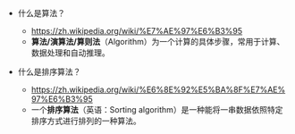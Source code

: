 * 什么是算法？
    * https://zh.wikipedia.org/wiki/%E7%AE%97%E6%B3%95
    * **算法/演算法/算则法**（Algorithm）为一个计算的具体步骤，常用于计算、数据处理和自动推理。


* 什么是排序算法？
    * https://zh.wikipedia.org/wiki/%E6%8E%92%E5%BA%8F%E7%AE%97%E6%B3%95
    * 一个**排序算法**（英语：Sorting algorithm）是一种能将一串数据依照特定排序方式进行排列的一种算法。
